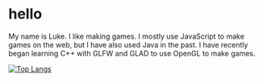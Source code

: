 # hello
My name is Luke.
I like making games.
I mostly use JavaScript to make games on the web, but I have also used Java in the past.
I have recently began learning C++ with GLFW and GLAD to use OpenGL to make games.

[![Top Langs](https://github-readme-stats.vercel.app/api/top-langs/?username=Luke4Projects)](https://github.com/anuraghazra/github-readme-stats)
